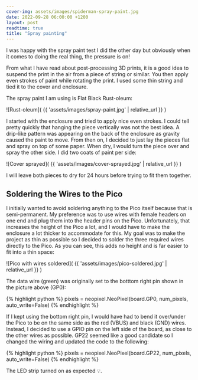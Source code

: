```yaml
---
cover-img: assets/images/spiderman-spray-paint.jpg
date: 2022-09-28 06:00:00 +1200
layout: post
readtime: true
title: "Spray painting"
---
```


I was happy with the spray paint test I did the other day but obviously when it comes to doing the real thing, the pressure is on!

From what I have read about post-processing 3D prints, it is a good idea to suspend the print in the air from a piece of string or similar. You then apply even strokes of paint while rotating the print. I used some thin string and tied it to the cover and enclosure.

The spray paint I am using is Flat Black Rust-oleum:

![Rust-oleum]( {{ 'assets/images/spray-paint.jpg' | relative_url }} )

I started with the enclosure and tried to apply nice even strokes. I could tell pretty quickly that hanging the piece vertically was not the best idea. A drip-like pattern was appearing on the back of the enclosure as gravity caused the paint to move. From then on, I decided to just lay the pieces flat and spray on top of some paper. When dry, I would turn the piece over and spray the other side. I did two coats of paint per side:

![Cover sprayed]( {{ 'assets/images/cover-sprayed.jpg' | relative_url }} )

I will leave both pieces to dry for 24 hours before trying to fit them together.

## Soldering the Wires to the Pico

I initially wanted to avoid soldering anything to the Pico itself because that is semi-permanent. My preference was to use wires with female headers on one end and plug them into the header pins on the Pico. Unfortunately, that increases the height of the Pico a lot, and I would have to make the enclosure a lot thicker to accommodate for this. My goal was to make the project as thin as possible so I decided to solder the three required wires directly to the Pico. As you can see, this adds no height and is far easier to fit into a thin space:

![Pico with wires soldered]( {{ 'assets/images/pico-soldered.jpg' | relative_url }} )

The data wire (green) was originally set to the botttom right pin shown in the picture above (GP0):

{% highlight python %}
pixels = neopixel.NeoPixel(board.GP0, num_pixels, auto_write=False)
{% endhighlight %}

If I kept using the bottom right pin, I would have had to bend it over/under the Pico to be on the same side as the red (VBUS) and black (GND) wires. Instead, I decided to use a GPIO pin on the left side of the board, as close to the other wires as possible. GP22 seemed like a good candidate so I changed the wiring and updated the code to the following:

{% highlight python %}
pixels = neopixel.NeoPixel(board.GP22, num_pixels, auto_write=False)
{% endhighlight %}

The LED strip turned on as expected 💡.
